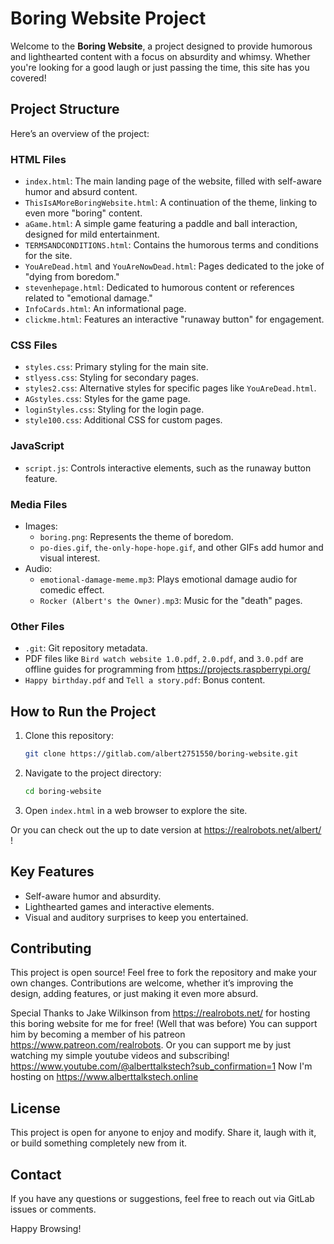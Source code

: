 # Boring Website Project

Welcome to the **Boring Website**, a project designed to provide humorous and lighthearted content with a focus on absurdity and whimsy. Whether you're looking for a good laugh or just passing the time, this site has you covered!

## **Project Structure**

Here’s an overview of the project:

### **HTML Files**
- `index.html`: The main landing page of the website, filled with self-aware humor and absurd content.
- `ThisIsAMoreBoringWebsite.html`: A continuation of the theme, linking to even more "boring" content.
- `aGame.html`: A simple game featuring a paddle and ball interaction, designed for mild entertainment.
- `TERMSANDCONDITIONS.html`: Contains the humorous terms and conditions for the site.
- `YouAreDead.html` and `YouAreNowDead.html`: Pages dedicated to the joke of "dying from boredom."
- `stevenhepage.html`: Dedicated to humorous content or references related to "emotional damage."
- `InfoCards.html`: An informational page.
- `clickme.html`: Features an interactive "runaway button" for engagement.

### **CSS Files**
- `styles.css`: Primary styling for the main site.
- `stlyess.css`: Styling for secondary pages.
- `styles2.css`: Alternative styles for specific pages like `YouAreDead.html`.
- `AGstyles.css`: Styles for the game page.
- `loginStyles.css`: Styling for the login page.
- `style100.css`: Additional CSS for custom pages.

### **JavaScript**
- `script.js`: Controls interactive elements, such as the runaway button feature.

### **Media Files**
- Images:
  - `boring.png`: Represents the theme of boredom.
  - `po-dies.gif`, `the-only-hope-hope.gif`, and other GIFs add humor and visual interest.
- Audio:
  - `emotional-damage-meme.mp3`: Plays emotional damage audio for comedic effect.
  - `Rocker (Albert's the Owner).mp3`: Music for the "death" pages.

### **Other Files**
- `.git`: Git repository metadata.
- PDF files like `Bird watch website 1.0.pdf`, `2.0.pdf`, and `3.0.pdf` are offline guides for programming from https://projects.raspberrypi.org/
- `Happy birthday.pdf` and `Tell a story.pdf`: Bonus content.

## **How to Run the Project**

1. Clone this repository:
   ```bash
   git clone https://gitlab.com/albert2751550/boring-website.git
   ```

2. Navigate to the project directory:
   ```bash
   cd boring-website
   ```

3. Open `index.html` in a web browser to explore the site.

Or you can check out the up to date version at https://realrobots.net/albert/ !

## **Key Features**

- Self-aware humor and absurdity.
- Lighthearted games and interactive elements.
- Visual and auditory surprises to keep you entertained.

## **Contributing**

This project is open source! Feel free to fork the repository and make your own changes. Contributions are welcome, whether it’s improving the design, adding features, or just making it even more absurd.

Special Thanks to Jake Wilkinson from https://realrobots.net/ for hosting this boring website for me for free! (Well that was before)
You can support him by becoming a member of his patreon https://www.patreon.com/realrobots. Or you can support me by just watching my simple youtube videos and subscribing! https://www.youtube.com/@alberttalkstech?sub_confirmation=1
Now I'm hosting on https://www.alberttalkstech.online

## **License**

This project is open for anyone to enjoy and modify. Share it, laugh with it, or build something completely new from it.

## **Contact**

If you have any questions or suggestions, feel free to reach out via GitLab issues or comments.

Happy Browsing!
